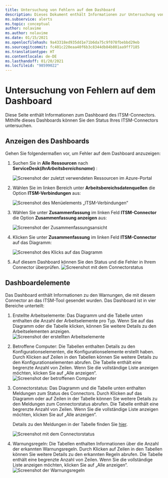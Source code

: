 ```yaml
---
title: Untersuchung von Fehlern auf dem Dashboard
description: Dieses Dokument enthält Informationen zur Untersuchung von Fehlern auf dem Dashboard.
ms.subservice: alerts
ms.topic: conceptual
author: nolavime
ms.author: nolavime
ms.date: 01/15/2021
ms.openlocfilehash: 9a43318ed935dd1e71b6da75c9f078fbebbd29eb
ms.sourcegitcommit: fc401c220eaa40f6b3c8344db84b801aa9ff7185
ms.translationtype: HT
ms.contentlocale: de-DE
ms.lasthandoff: 01/20/2021
ms.locfileid: "98599022"
---
```

# <a name="error-investigation-using-the-dashboard"></a>Untersuchung von Fehlern auf dem Dashboard

Diese Seite enthält Informationen zum Dashboard des ITSM-Connectors. Mithilfe dieses Dashboards können Sie den Status Ihres ITSM-Connectors untersuchen.

## <a name="how-to-view-the-dashboard"></a>Anzeigen des Dashboards

Gehen Sie folgendermaßen vor, um Fehler auf dem Dashboard anzuzeigen:

1. Suchen Sie in **Alle Ressourcen** nach **ServiceDesk(*IhrArbeitsbereichsname*)** :

   ![Screenshot der zuletzt verwendeten Ressourcen im Azure-Portal](media/itsmc-definition/create-new-connection-from-resource.png)

2. Wählen Sie im linken Bereich unter **Arbeitsbereichsdatenquellen** die Option **ITSM-Verbindungen** aus:

   ![Screenshot des Menüelements „ITSM-Verbindungen“](media/itsmc-overview/add-new-itsm-connection.png)

3. Wählen Sie unter **Zusammenfassung** im linken Feld **ITSM-Connector** die Option **Zusammenfassung anzeigen** aus:

    ![Screenshot der Zusammenfassungsansicht](media/itsmc-resync-servicenow/dashboard-view-summary.png)

4. Klicken Sie unter **Zusammenfassung** im linken Feld **ITSM-Connector** auf das Diagramm:

    ![Screenshot des Klicks auf das Diagramm](media/itsmc-resync-servicenow/dashboard-graph-click.png)

5. Auf diesem Dashboard können Sie den Status und die Fehler in Ihrem Connector überprüfen.
    ![Screenshot mit dem Connectorstatus](media/itsmc-resync-servicenow/connector-dashboard.png)

## <a name="dashboard-elements"></a>Dashboardelemente

Das Dashboard enthält Informationen zu den Warnungen, die mit diesem Connector an das ITSM-Tool gesendet wurden.
Das Dashboard ist in vier Bereiche unterteilt:

1. Erstellte Arbeitselemente: Das Diagramm und die Tabelle unten enthalten die Anzahl der Arbeitselemente pro Typ. Wenn Sie auf das Diagramm oder die Tabelle klicken, können Sie weitere Details zu den Arbeitselementen anzeigen.
    ![Screenshot der erstellten Arbeitselemente](media/itsmc-resync-servicenow/itsm-dashboard-workitems.png)
2. Betroffene Computer: Die Tabellen enthalten Details zu den Konfigurationselementen, die Konfigurationselemente erstellt haben.
    Durch Klicken auf Zeilen in den Tabellen können Sie weitere Details zu den Konfigurationselementen abrufen.
    Die Tabelle enthält eine begrenzte Anzahl von Zeilen. Wenn Sie die vollständige Liste anzeigen möchten, klicken Sie auf „Alle anzeigen“.
    ![Screenshot der betroffenen Computer](media/itsmc-resync-servicenow/itsm-dashboard-impacted-comp.png)
3. Connectorstatus: Das Diagramm und die Tabelle unten enthalten Meldungen zum Status des Connectors. Durch Klicken auf das Diagramm oder auf Zeilen in der Tabelle können Sie weitere Details zu den Meldungen zum Connectorstatus abrufen.
    Die Tabelle enthält eine begrenzte Anzahl von Zeilen. Wenn Sie die vollständige Liste anzeigen möchten, klicken Sie auf „Alle anzeigen“.

    Details zu den Meldungen in der Tabelle finden Sie [hier](itsmc-dashboard-errors.md).

    ![Screenshot mit dem Connectorstatus](media/itsmc-resync-servicenow/itsm-dashboard-connector-status.png)
4. Warnungsregeln: Die Tabellen enthalten Informationen über die Anzahl der erkannten Warnungsregeln.
    Durch Klicken auf Zeilen in den Tabellen können Sie weitere Details zu den erkannten Regeln abrufen.
    Die Tabelle enthält eine begrenzte Anzahl von Zeilen. Wenn Sie die vollständige Liste anzeigen möchten, klicken Sie auf „Alle anzeigen“.
    ![Screenshot der Warnungsregeln](media/itsmc-resync-servicenow/itsm-dashboard-alert-rules.png)